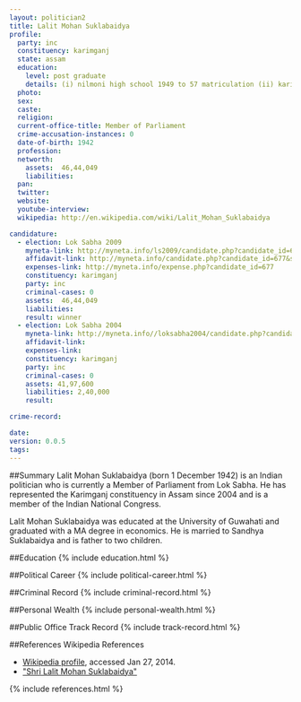 ```yaml
---
layout: politician2
title: Lalit Mohan Suklabaidya
profile: 
  party: inc
  constituency: karimganj
  state: assam
  education: 
    level: post graduate
    details: (i) nilmoni high school 1949 to 57 matriculation (ii) karimganj college 1957 to 61 ca & ba  (iii) guwahati university 1961-63 ma,(eco)
  photo: 
  sex: 
  caste: 
  religion: 
  current-office-title: Member of Parliament
  crime-accusation-instances: 0
  date-of-birth: 1942
  profession: 
  networth: 
    assets:  46,44,049
    liabilities: 
  pan: 
  twitter: 
  website: 
  youtube-interview: 
  wikipedia: http://en.wikipedia.com/wiki/Lalit_Mohan_Suklabaidya

candidature: 
  - election: Lok Sabha 2009
    myneta-link: http://myneta.info/ls2009/candidate.php?candidate_id=677
    affidavit-link: http://myneta.info/candidate.php?candidate_id=677&scan=original
    expenses-link: http://myneta.info/expense.php?candidate_id=677
    constituency: karimganj 
    party: inc
    criminal-cases: 0
    assets:  46,44,049
    liabilities: 
    result: winner 
  - election: Lok Sabha 2004
    myneta-link: http://myneta.info//loksabha2004/candidate.php?candidate_id=369
    affidavit-link: 
    expenses-link: 
    constituency: karimganj 
    party: inc
    criminal-cases: 0
    assets: 41,97,600
    liabilities: 2,40,000
    result:  

crime-record: 

date: 
version: 0.0.5
tags: 
---
```

##Summary
Lalit Mohan Suklabaidya (born 1 December 1942) is an Indian politician who is currently a Member of Parliament from Lok Sabha. He has represented the Karimganj constituency in Assam since 2004 and is a member of the Indian National Congress.

Lalit Mohan Suklabaidya was educated at the University of Guwahati and graduated with a MA degree in economics. He is married to Sandhya Suklabaidya and is father to two children.


##Education
{% include education.html %}


##Political Career
{% include political-career.html %}


##Criminal Record
{% include criminal-record.html %}


##Personal Wealth
{% include personal-wealth.html %}


##Public Office Track Record
{% include track-record.html %}


##References
Wikipedia References
- [Wikipedia profile]({{page.profile.wikipedia}}), accessed Jan 27, 2014.
- ["Shri Lalit Mohan Suklabaidya"][wiki1]

[wiki1]: http://india.gov.in/govt/loksabhampbiodata.php?mpcode=4029


{% include references.html %}